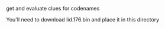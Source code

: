 get and evaluate clues for codenames

You'll need to download lid.176.bin and place it in this directory